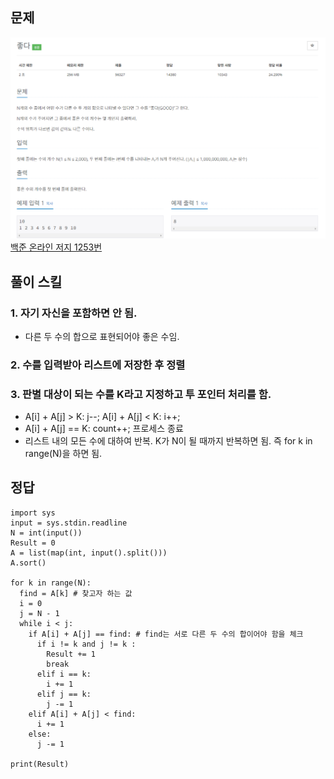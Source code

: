 ## 문제
![Alt text](../img/좋은수구하기.png)   
[백준 온라인 저지 1253번](https://www.acmicpc.net/problem/1253)

## 풀이 스킬
### 1. 자기 자신을 포함하면 안 됨.
* 다른 두 수의 합으로 표현되어야 좋은 수임.

### 2. 수를 입력받아 리스트에 저장한 후 정렬

### 3. 판별 대상이 되는 수를 K라고 지정하고 투 포인터 처리를 함.
* A[i] + A[j] > K: j--; A[i] + A[j] < K: i++;
* A[i] + A[j] == K: count++; 프로세스 종료
* 리스트 내의 모든 수에 대하여 반복. K가 N이 될 때까지 반복하면 됨. 즉 for k in range(N)을 하면 됨.

## 정답
```
import sys
input = sys.stdin.readline
N = int(input())
Result = 0
A = list(map(int, input().split()))
A.sort()

for k in range(N):
  find = A[k] # 찾고자 하는 값
  i = 0
  j = N - 1
  while i < j:
    if A[i] + A[j] == find: # find는 서로 다른 두 수의 합이어야 함을 체크
      if i != k and j != k : 
        Result += 1
        break
      elif i == k:
        i += 1
      elif j == k:
        j -= 1
    elif A[i] + A[j] < find:
      i += 1
    else:
      j -= 1

print(Result)

```